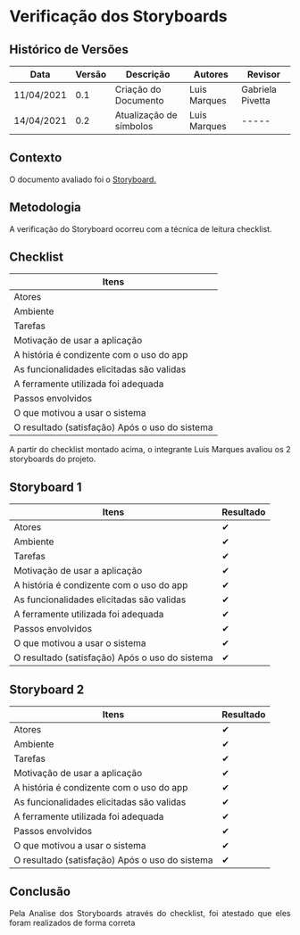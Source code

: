 # Verificação dos Storyboards
## Histórico de Versões

| Data       | Versão | Descrição               | Autores      | Revisor          |
| ---------- | ------ | ----------------------- | ------------ | ---------------- |
| 11/04/2021 | 0.1    | Criação do Documento    | Luis Marques | Gabriela Pivetta |
| 14/04/2021 | 0.2    | Atualização de símbolos | Luis Marques | -----            |

## Contexto

<p align="justify">O documento avaliado foi o <a href = "https://requisitos-de-software.github.io/2020.2-Meu-Gov.br/Elicitacao/storyboard/" > Storyboard. </a> </p>

## Metodologia

<p align="justify">A verificação do Storyboard ocorreu com a técnica de leitura checklist.</p>

## Checklist

| Itens                                          |
| ---------------------------------------------- |
| Atores                                         |
| Ambiente                                       |
| Tarefas                                        |
| Motivação de usar a aplicação                  |
| A história é condizente com o uso do app       |
| As funcionalidades elicitadas são validas      |
| A ferramente utilizada foi adequada            |
| Passos envolvidos                              |
| O que motivou a usar o sistema                 |
| O resultado (satisfação) Após o uso do sistema |

<p align="justify"> A partir do checklist montado acima, o integrante Luis Marques avaliou os 2 storyboards do projeto. </p>

## Storyboard 1

| Itens                                          | Resultado |
| ---------------------------------------------- | --------- |
| Atores                                         | ✔         |
| Ambiente                                       | ✔         |
| Tarefas                                        | ✔         |
| Motivação de usar a aplicação                  | ✔         |
| A história é condizente com o uso do app       | ✔         |
| As funcionalidades elicitadas são validas      | ✔         |
| A ferramente utilizada foi adequada            | ✔         |
| Passos envolvidos                              | ✔         |
| O que motivou a usar o sistema                 | ✔         |
| O resultado (satisfação) Após o uso do sistema | ✔         |

## Storyboard 2

| Itens                                          | Resultado |
| ---------------------------------------------- | --------- |
| Atores                                         | ✔         |
| Ambiente                                       | ✔         |
| Tarefas                                        | ✔         |
| Motivação de usar a aplicação                  | ✔         |
| A história é condizente com o uso do app       | ✔         |
| As funcionalidades elicitadas são validas      | ✔         |
| A ferramente utilizada foi adequada            | ✔         |
| Passos envolvidos                              | ✔         |
| O que motivou a usar o sistema                 | ✔         |
| O resultado (satisfação) Após o uso do sistema | ✔         |

## Conclusão

<p align="justify"> Pela Analise dos Storyboards através do checklist, foi atestado que eles foram realizados de forma correta </p>
